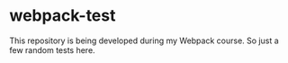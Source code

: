 # webpack-test
This repository is being developed during my Webpack course. So just a few random tests here.
